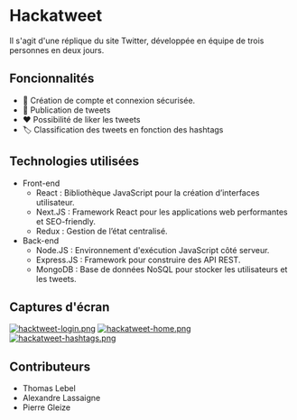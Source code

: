 # Hackatweet
Il s'agit d'une réplique du site Twitter, développée en équipe de trois personnes en deux jours.

## Foncionnalités 
- 🔐 Création de compte et connexion sécurisée.
- 📝 Publication de tweets
- ❤️ Possibilité de liker les tweets
- 🏷️ Classification des tweets en fonction des hashtags

## Technologies utilisées
 - Front-end
   - React : Bibliothèque JavaScript pour la création d’interfaces utilisateur.
   - Next.JS : Framework React pour les applications web performantes et SEO-friendly.
   - Redux : Gestion de l’état centralisé.
 - Back-end
    - Node.JS : Environnement d'exécution JavaScript côté serveur.
    - Express.JS : Framework pour construire des API REST.
    - MongoDB : Base de données NoSQL pour stocker les utilisateurs et les tweets.

## Captures d'écran

[![hacktweet-login.png](https://i.postimg.cc/bvrjmcjH/hacktweet-login.png)](https://postimg.cc/FYMqK6z7)
[![hackatweet-home.png](https://i.postimg.cc/1tmpNBxd/hackatweet-home.png)](https://postimg.cc/qtFtP8vc)
[![hackatweet-hashtags.png](https://i.postimg.cc/LsNJGM7y/hackatweet-hashtags.png)](https://postimg.cc/6746GFBR)

## Contributeurs
- Thomas Lebel
- Alexandre Lassaigne
- Pierre Gleize
